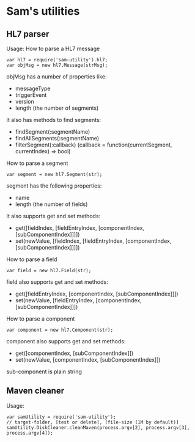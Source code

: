 # Sam's utilities

## HL7 parser
Usage:
How to parse a HL7 message
```
var hl7 = require('sam-utility').hl7;
var objMsg = new hl7.Message(strMsg);
```

objMsg has a number of properties like:
* messageType
* triggerEvent
* version
* length (the number of segments)

It also has methods to find segments:
* findSegment(:segmentName)
* findAllSegments(:segmentName)
* filterSegment(:callback) (callback = function(currentSegment, currentIndex) => bool)

How to parse a segment
```
var segment = new hl7.Segment(str);
```

segment has the following properties:
* name
* length (the number of fields)

It also supports get and set methods:
* get([fieldIndex, [fieldEntryIndex, [componentIndex, [subComponentIndex]]]])
* set(newValue, [fieldIndex, [fieldEntryIndex, [componentIndex, [subComponentIndex]]]])

How to parse a field
```
var field = new hl7.Field(str);
```

field also supports get and set methods:
* get([fieldEntryIndex, [componentIndex, [subComponentIndex]]])
* set(newValue, [fieldEntryIndex, [componentIndex, [subComponentIndex]]])

How to parse a component
```
var component = new hl7.Component(str);
```

component also supports get and set methods:
* get([componentIndex, [subComponentIndex]])
* set(newValue, [componentIndex, [subComponentIndex]])

sub-component is plain string

## Maven cleaner
Usage:
```
var samUtility = require('sam-utility');
// target-folder, [test or delete], [file-size (1M by default)]
samUtility.DiskCleaner.cleanMaven(process.argv[2], process.argv[3], process.argv[4]);
```
